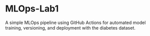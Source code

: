 # MLOps-Lab1
A simple MLOps pipeline using GitHub Actions for automated model training, versioning, and deployment with the diabetes dataset.
